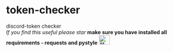 # token-checker
discord-token checker
<br>
<i>If you find this useful please star</i>
**make sure you have installed all requirements - requests and pystyle** <img src = "https://encrypted-tbn0.gstatic.com/images?q=tbn:ANd9GcQsKxb1ipvrj6jcimdzB6JaYOmASNeEy-IvZ0w9DwdY0Q&s" title = "😈" width = 30 height = 26>
